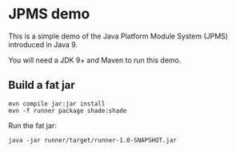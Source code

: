# JPMS demo
This is a simple demo of the Java Platform Module System (JPMS) introduced in Java 9.

You will need a JDK 9+ and Maven to run this demo.

## Build a fat jar
```shell
mvn compile jar:jar install
mvn -f runner package shade:shade
```

Run the fat jar:
```shell
java -jar runner/target/runner-1.0-SNAPSHOT.jar
```

